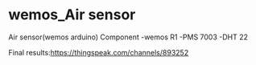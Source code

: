 # wemos_Air sensor

Air sensor(wemos arduino)
Component
-wemos R1
-PMS 7003
-DHT 22

Final results:https://thingspeak.com/channels/893252
